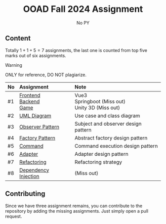 <div align=center>

# OOAD Fall 2024 Assignment

No PY

</div>

## Content

Totally $1 + 1 + 5 = 7$ assignments, the last one is counted from top five marks out of six assignments.

> [!WARNING]
> ONLY for reference, DO NOT plagiarize.

| **No** | **Assignment** | **Note** |
|:---|:---|:---|
| \#1 | [Frontend](./assignment1-frontend)<br>[Backend](./assignment1-backend)<br>[Game](./assignment1-game) | Vue3<br>Springboot (Miss out)<br>Unity 3D (Miss out) |
| \#2 | [UML Diagram](./assignment2-uml) | Use case and class diagram |
| \#3 | [Observer Pattern](./assignment3-observer) | Subject and observer design pattern |
| \#4 | [Factory Pattern](./assignment4-abstract-factory) | Abstract factory design pattern |
| \#5 | [Command](./assignment5-command) | Command execution design pattern |
| \#6 | [Adapter](./assignment6-adapter) | Adapter design pattern |
| \#7 | [Refactoring](./assignment7-refactoring) | Refactoring strategy |
| \#8 | [Dependency Injection](./assignment8-denpendency-injection) | (Miss out) |

## Contributing

Since we have three assignment remains, you can contribute to the repository by adding the missing assignments. Just simply open a pull request.
